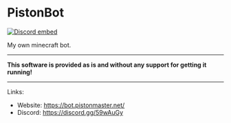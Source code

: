 # PistonBot

[![Discord embed](https://discordapp.com/api/guilds/726387096578818071/embed.png)](https://discord.gg/59wAuGy)

My own minecraft bot.

---
**This software is provided as is and without any support for getting it running!**

---

Links:

* Website: https://bot.pistonmaster.net/
* Discord: https://discord.gg/59wAuGy